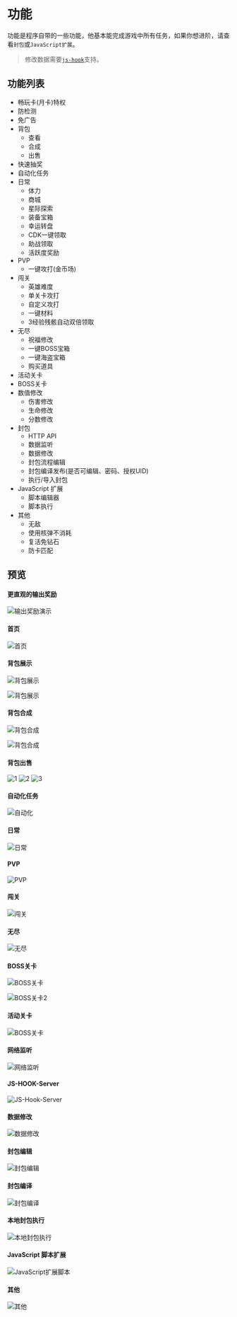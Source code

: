 # 功能

功能是程序自带的一些功能，他基本能完成游戏中所有任务，如果你想进阶，请查看`封包`或`JavaScript扩展`。

> 修改数据需要[`js-hook`](https://github.com/LauZzL/leitingzhanji-jshookserver)支持。

## 功能列表

- 畅玩卡(月卡)特权
- 防检测
- 免广告
- 背包
  - 查看
  - 合成
  - 出售
- 快速抽奖
- 自动化任务
- 日常
  - 体力
  - 商城
  - 星际探索
  - 装备宝箱
  - 幸运转盘
  - CDK一键领取
  - 助战领取
  - 活跃度奖励
- PVP
  - 一键攻打(金币场)
- 闯关
  - 英雄难度
  - 单关卡攻打
  - 自定义攻打
  - 一键材料
  - 3经验残骸自动双倍领取
- 无尽
  - 祝福修改
  - 一键BOSS宝箱
  - 一键海盗宝箱
  - 购买道具
- 活动关卡
- BOSS关卡
- 数值修改
  - 伤害修改
  - 生命修改
  - 分数修改
- 封包
  - HTTP API
  - 数据监听
  - 数据修改
  - 封包流程编辑
  - 封包编译发布(是否可编辑、密码、授权UID)
  - 执行/导入封包
- JavaScript 扩展
  - 脚本编辑器
  - 脚本执行
- 其他
  - 无敌
  - 使用核弹不消耗
  - 复活免钻石
  - 防卡匹配


## 预览

#### 更直观的输出奖励

![输出奖励演示](https://iili.io/2Khb28x.png)

#### 首页

![首页](https://s21.ax1x.com/2024/09/10/pAm0BKH.jpg)

#### 背包展示

![背包展示](https://iili.io/22SaGN2.png)

![背包展示](https://iili.io/22Sa8NV.png)

#### 背包合成

![背包合成](https://iili.io/2KhstSV.png)

![背包合成](https://iili.io/2KhtDqg.png)

#### 背包出售

![1](https://iili.io/2KhpqEF.png)
![2](https://iili.io/2Khpi3g.png)
![3](https://iili.io/2KhygRf.png)

#### 自动化任务

![自动化](https://iili.io/2Kj2N3P.png)

#### 日常

![日常](https://s21.ax1x.com/2024/09/10/pAmW8N4.jpg)

#### PVP

![PVP](https://iili.io/dpkcDR2.png)

#### 闯关

![闯关](https://s21.ax1x.com/2024/09/10/pAmWG4J.jpg)

#### 无尽

![无尽](https://s21.ax1x.com/2024/09/10/pAmWNg1.jpg)

#### BOSS关卡

![BOSS关卡](https://s21.ax1x.com/2024/09/10/pAm0C8S.jpg)

![BOSS关卡2](https://s21.ax1x.com/2024/09/10/pAmWdu6.jpg)

#### 活动关卡

![BOSS关卡](https://s21.ax1x.com/2024/09/10/pAm0Pgg.jpg)

#### 网络监听

![网络监听](https://s21.ax1x.com/2024/09/10/pAm0t56.png)

#### JS-HOOK-Server

![JS-Hook-Server](https://s21.ax1x.com/2024/09/22/pAMTEon.png)

#### 数据修改

![数据修改](https://s21.ax1x.com/2024/09/10/pAm0UPK.jpg)

#### 封包编辑

![封包编辑](https://s21.ax1x.com/2024/09/10/pAm0a8O.jpg)

#### 封包编译

![封包编译](https://s21.ax1x.com/2024/09/10/pAm0d2D.jpg)

#### 本地封包执行

![本地封包执行](https://s21.ax1x.com/2024/09/10/pAm0wxe.jpg)

#### JavaScript 脚本扩展

![JavaScript扩展脚本](https://iili.io/dQcTsK7.png)

#### 其他

![其他](https://s21.ax1x.com/2024/09/10/pAmWYC9.jpg)
